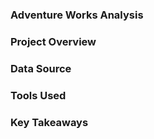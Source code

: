 ### Adventure Works Analysis

### Project Overview

### Data Source

### Tools Used

### Key Takeaways
